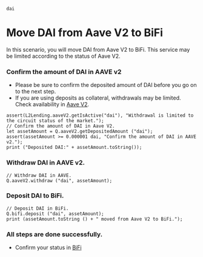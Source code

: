 ```meta-Currency
dai
```

# Move DAI from Aave V2 to BiFi

In this scenario, you will move DAI from Aave V2 to BiFi. This service may be limited according to the status of Aave V2.

### Confirm the amount of DAI in AAVE v2

- Please be sure to confirm the deposited amount of DAI before you go on to the next step.
- If you are using deposits as collateral, withdrawals may be limited. Check availability in [Aave V2](https://app.aave.com/#/dashboard).

```output-Dynamic
assert(L2Lending.aaveV2.getIsActive("dai"), "Withdrawal is limited to the circuit status of the market.");
// Confirm the amount of DAI in Aave V2.
let assetAmount = Q.aaveV2.getDepositedAmount ("dai");
assert(assetAmount >= 0.000001 dai, "Confirm the amount of DAI in AAVE v2.");
print ("Deposited DAI:" + assetAmount.toString());
```

### Withdraw DAI in AAVE v2.

```taster
// Withdraw DAI in AAVE.
Q.aaveV2.withdraw ("dai", assetAmount);
```

### Deposit DAI to BiFi.

```taster
// Deposit DAI in BiFi.
Q.bifi.deposit ("dai", assetAmount);
print (assetAmount.toString () + " moved from Aave V2 to BiFi.");
```

### All steps are done successfully.

- Confirm your status in [BiFi](https://app.bifi.finance/lend?chainid=mainnet)
